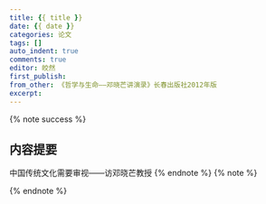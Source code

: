 ```yaml
---
title: {{ title }}
date: {{ date }}
categories: 论文
tags: []
auto_indent: true
comments: true
editor: 皎然
first_publish:
from_other: 《哲学与生命——邓晓芒讲演录》长春出版社2012年版
excerpt:
---
```

{% note success %}
## 内容提要
中国传统文化需要审视——访邓晓芒教授
{% endnote %}
{% note %}

{% endnote %}
